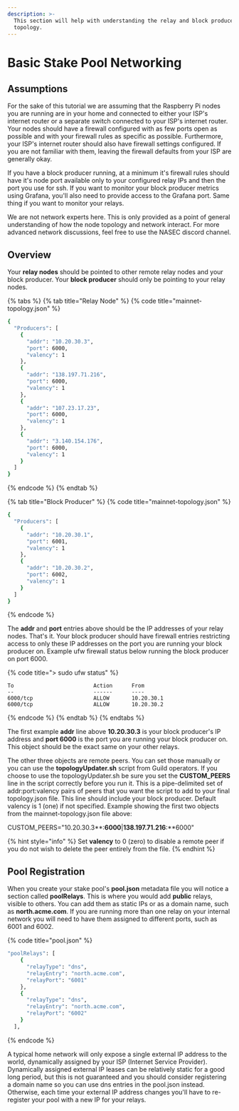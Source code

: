 ```yaml
---
description: >-
  This section will help with understanding the relay and block producer
  topology.
---
```


# Basic Stake Pool Networking

## Assumptions

For the sake of this tutorial we are assuming that the Raspberry Pi nodes you are running are in your home and connected to either your ISP's internet router or a separate switch connected to your ISP's internet router. Your nodes should have a firewall configured with as few ports open as possible and with your firewall rules as specific as possible. Furthermore, your ISP's internet router should also have firewall settings configured. If you are not familiar with them, leaving the firewall defaults from your ISP are generally okay.

If you have a block producer running, at a minimum it's firewall rules should have it's node port available only to your configured relay IPs and then the port you use for ssh. If you want to monitor your block producer metrics using Grafana, you'll also need to provide access to the Grafana port. Same thing if you want to monitor your relays.

We are not network experts here. This is only provided as a point of general understanding of how the node topology and network interact. For more advanced network discussions, feel free to use the NASEC discord channel.

## Overview

Your **relay nodes** should be pointed to other remote relay nodes and your block producer. Your **block producer** should only be pointing to your relay nodes.

{% tabs %}
{% tab title="Relay Node" %}
{% code title="mainnet-topology.json" %}
```bash
{
  "Producers": [
    {
      "addr": "10.20.30.3",
      "port": 6000,
      "valency": 1
    },
    {
      "addr": "138.197.71.216",
      "port": 6000,
      "valency": 1
    },
    {
      "addr": "107.23.17.23",
      "port": 6000,
      "valency": 1
    },
    {
      "addr": "3.140.154.176",
      "port": 6000,
      "valency": 1
    }
  ]
}
```
{% endcode %}
{% endtab %}

{% tab title="Block Producer" %}
{% code title="mainnet-topology.json" %}
```bash
{
  "Producers": [
    {
      "addr": "10.20.30.1",
      "port": 6001,
      "valency": 1
    },
    {
      "addr": "10.20.30.2",
      "port": 6002,
      "valency": 1
    }
  ]
}

```
{% endcode %}

The **addr** and **port** entries above should be the IP addresses of your relay nodes. That's it. Your block producer should have firewall entries restricting access to only these IP addresses on the port you are running your block producer on. Example ufw firewall status below running the block producer on port 6000.

{% code title="> sudo ufw status" %}
```text
To                         Action      From
--                         ------      ----
6000/tcp                   ALLOW       10.20.30.1
6000/tcp                   ALLOW       10.20.30.2
```
{% endcode %}
{% endtab %}
{% endtabs %}

The first example **addr** line above **10.20.30.3** is your block producer's IP address and **port 6000** is the port you are running your block producer on. This object should be the exact same on your other relays.

The other three objects are remote peers. You can set those manually or you can use the **topologyUpdater.sh** script from Guild operators. If you choose to use the topologyUpdater.sh be sure you set the **CUSTOM\_PEERS** line in the script correctly before you run it. This is a pipe-delimited set of addr:port:valency pairs of peers that you want the script to add to your final topology.json file. This line should include your block producer. Default valency is 1 \(one\) if not specified. Example showing the first two objects from the mainnet-topology.json file above:

CUSTOM\_PEERS="10.20.30.3**:**6000**\|**138.197.71.216**:**6000"

{% hint style="info" %}
Set **valency** to 0 \(zero\) to disable a remote peer if you do not wish to delete the peer entirely from the file.
{% endhint %}

## Pool Registration

When you create your stake pool's **pool.json** metadata file you will notice a section called **poolRelays**. This is where you would add **public** relays, visible to others. You can add them as static IPs or as a domain name, such as **north.acme.com**. If you are running more than one relay on your internal network you will need to have them assigned to different ports, such as 6001 and 6002.

{% code title="pool.json" %}
```bash
"poolRelays": [
    {
      "relayType": "dns",
      "relayEntry": "north.acme.com",
      "relayPort": "6001"
    },
    {
      "relayType": "dns",
      "relayEntry": "north.acme.com",
      "relayPort": "6002"
    }
  ],

```
{% endcode %}

A typical home network will only expose a single external IP address to the world, dynamically assigned by your ISP \(Internet Service Provider\). Dynamically assigned external IP leases can be relatively static for a good long period, but this is not guaranteed and you should consider registering a domain name so you can use dns entries in the pool.json instead. Otherwise, each time your external IP address changes you'll have to re-register your pool with a new IP for your relays.

